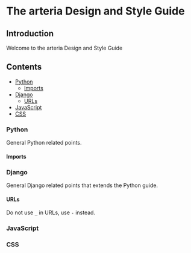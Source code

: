 The arteria Design and Style Guide
==================================

## Introduction
Welcome to the arteria Design and Style Guide

## Contents 
* [Python](#python)
  * [Imports](#imports)
* [Django](#django)
  * [URLs](#urls)
* [JavaScript](#javascript)
* [CSS](#css)

### Python
General Python related points.

#### Imports

### Django
General Django related points that extends the Python guide.

#### URLs

Do not use `_` in URLs, use `-` instead.

### JavaScript

### CSS



